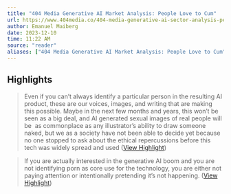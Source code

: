 ```yaml
---
title: "404 Media Generative AI Market Analysis: People Love to Cum"
url: https://www.404media.co/404-media-generative-ai-sector-analysis-people-love-to-cum/
author: Emanuel Maiberg
date: 2023-12-10
time: 11:22 AM
source: "reader"
aliases: ["404 Media Generative AI Market Analysis: People Love to Cum"]
---
```

## Highlights
> Even if you can’t always identify a particular person in the resulting AI product, these are our voices, images, and writing that are making this possible. Maybe in the next few months and years, this won’t be seen as a big deal, and AI generated sexual images of real people will be  as commonplace as any illustrator’s ability to draw someone naked, but we as a society have not been able to decide yet because no one stopped to ask about the ethical repercussions before this tech was widely spread and used ([View Highlight](https://read.readwise.io/read/01haq5rmtcyz15d5fz64v1zyam))

> If you are actually interested in the generative AI boom and you are not identifying porn as core use for the technology, you are either not paying attention or intentionally pretending it’s not happening. ([View Highlight](https://read.readwise.io/read/01haq5s9j7q7hcp1gk273d74mv))

